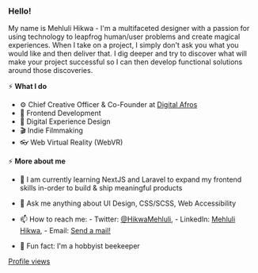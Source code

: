 ### Hello!

My name is Mehluli Hikwa - I'm a multifaceted designer with a passion for using technology to leapfrog human/user problems and create magical experiences. When I take on a project, I simply don't ask you what you would like and then deliver that. I dig deeper and try to discover what will make your project successful so I can then develop functional solutions around those discoveries.

⚡️ **What I do**
- ⚙️ Chief Creative Officer & Co-Founder at [Digital Afros](https://digitalafros.com)
- 💾 Frontend Development
- 🎨 Digital Experience Design
- 🎬 Indie Filmmaking
- 👓 Web Virtual Reality (WebVR)

⚡️ **More about me**
- 🚀 I am currently learning NextJS and Laravel to expand my frontend skills in-order to build & ship meaningful products 
- 💬 Ask me anything about UI Design, CSS/SCSS, Web Accessibility
- 📫 How to reach me: - Twitter: [@HikwaMehluli](https://twitter.com/HikwaMehluli), - LinkedIn: [Mehluli Hikwa](https://www.linkedin.com/in/hikwamehluli), - Email: [Send a mail!](mailto:mehlulihikwa@gmail.com)

- 🐝 Fun fact: I'm a hobbyist beekeeper 

[Profile views](https://gpvc.arturio.dev/hikwamehluli)

